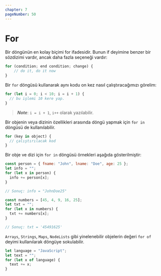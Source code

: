 ```yaml
---
chapter: 7
pageNumber: 50
---
```


# For

Bir döngünün en kolay biçimi for ifadesidir. Bunun if deyimine benzer bir sözdizimi vardır, ancak daha fazla seçeneği vardır:

```javascript
for (condition; end condition; change) {
    // do it, do it now
}
```

Bir `for` döngüsü kullanarak aynı kodu on kez nasıl çalıştıracağımızı görelim:

```javascript
for (let i = 0; i < 10; i = i + 1) {
  // bu işlemi 10 kere yap.
}
```

> _**Note**_: `i = i + 1`, `i++` olarak yazılabilir.

Bir objenin veya dizinin özellikleri arasında döngü yapmak için `for in` döngüsü de kullanılabilir.

```javascript
for (key in object) {
  // çalıştırılacak kod
}
```

Bir obje ve dizi için `for in` döngüsü örnekleri aşağıda gösterilmiştir:

```javascript
const person = { fname: "John", lname: "Doe", age: 25 };
let info = "";
for (let x in person) {
  info += person[x];
}

// Sonuç: info = "JohnDoe25"

const numbers = [45, 4, 9, 16, 25];
let txt = "";
for (let x in numbers) {
  txt += numbers[x];
}

// Sonuç: txt = '45491625'
```

`Arrays`, `Strings`, `Maps`, `NodeLists` gibi yinelenebilir objelerin değeri `for of` deyimi kullanılarak döngüye sokulabilir.&#x20;

```javascript
let language = "JavaScript";
let text = "";
for (let x of language) {
  text += x;
}
```
